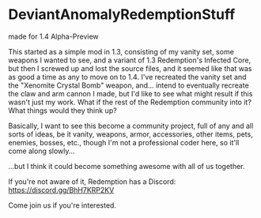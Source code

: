 # DeviantAnomalyRedemptionStuff
made for 1.4 Alpha-Preview

This started as a simple mod in 1.3, consisting of my vanity set, some weapons I wanted to see, and a variant of 1.3 Redemption's Infected Core, but then I screwed up and lost the source files, and it seemed like that was as good a time as any to move on to 1.4. I've recreated the vanity set and the "Xenomite Crystal Bomb" weapon, and... intend to eventually recreate the claw and arm cannon I made, but I'd like to see what might result if this wasn't just my work. What if the rest of the Redemption community into it? What things would they think up?

Basically, I want to see this become a community project, full of any and all sorts of ideas, be it vanity, weapons, armor, accessories, other items, pets, enemies, bosses, etc., though I'm not a professional coder here, so it'll come along slowly...

...but I think it could become something awesome with all of us together.

If you're not aware of it, Redemption has a Discord:
https://discord.gg/BhH7KRP2KV

Come join us if you're interested.
